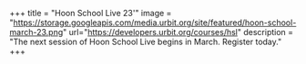 +++
title = "Hoon School Live 23'"
image = "https://storage.googleapis.com/media.urbit.org/site/featured/hoon-school-march-23.png"
url="https://developers.urbit.org/courses/hsl"
description = "The next session of Hoon School Live begins in March.  Register today."
+++